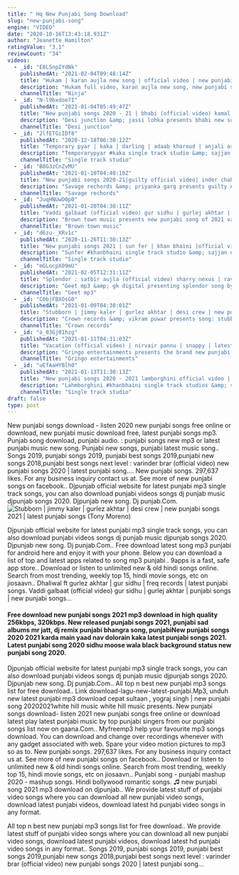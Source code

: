 ```yaml
---
title: " Hq New Punjabi Song Download"
slug: "new-punjabi-song"
engine: "VIDEO"
date: "2020-10-16T13:43:18.931Z"
author: "Jeanette Hamilton"
ratingValue: "3.1"
reviewCount: "34"
videos:
  - _id: "E8LSnpIYdNk"
    publishedAt: "2021-02-04T09:48:14Z"
    title: "Hukam | karan aujla new song | official video | new punjabi song 2021 | latest punjabi songs"
    description: "Hukam full video, karan aujla new song, new punjabi song 2021, latest punjabi songs 2021, new punjabi song 2020, new punjabi songs,"
    channelTitle: "Ninja"
  - _id: "N-l9bxdoe7I"
    publishedAt: "2021-01-04T05:49:47Z"
    title: "New punjabi songs 2020 - 21 | bhabi (official video) kamal khaira | gur sidhu | coin digital"
    description: "Desi junction &amp; jassi lohka presents bhabi new songs punjabi 2020 - 2021 | kamal khaira | new punjabi songs 2020 | latest punjabi song 2020 - 2021"
    channelTitle: "Desi junction"
  - _id: "2lfETGiIDf8"
    publishedAt: "2020-12-18T06:30:12Z"
    title: "Temporary pyar | kaka | darling | adaab kharoud | anjali arora | new punjabi songs 2021 latest song"
    description: "Temporarypyar #kaka single track studio &amp; sajjan duhan presents the official full song of kaka&#39;s latest track temporary pyar | new track 2020 song"
    channelTitle: "Single track studio"
  - _id: "B8G3zCnZvMU"
    publishedAt: "2021-01-10T04:40:10Z"
    title: "New punjabi songs 2020-21|guilty official video| inder chahal karan aujla shraddha arya|coin digital"
    description: "Savage rechords &amp; priyanka garg presents guilty new songs punjabi 2020-21 | inder chahal ft. Karan aujla | new punjabi songs 2020-21 | latest punjabi"
    channelTitle: "Savage rechords"
  - _id: "JuqHNUwD0p0"
    publishedAt: "2021-01-20T04:30:11Z"
    title: "Vaddi galbaat (official video) gur sidhu | gurlej akhtar | punjabi songs | new punjabi songs 2020-21"
    description: "Brown town music presents new punjabi song of 2021 vaddi galbaat by gur sidhu ft.Gurlez akhtar. Do share your feedback in comments. Don&#39;t forget to"
    channelTitle: "Brown town music"
  - _id: "d6zu-_XRv1c"
    publishedAt: "2020-11-26T11:30:13Z"
    title: "New punjabi songs 2021 | sun fer | khan bhaini |official video punjabi songs desi crew sukh sanghera"
    description: "Sunfer #khanbhaini single track studio &amp; sajjan duhan presents the official ful song of khan bhaini&#39;s latest track sunfer new track 2020 song : sun fer"
    channelTitle: "Single track studio"
  - _id: "mGLocpX09mU"
    publishedAt: "2021-02-05T12:31:11Z"
    title: "Splendor : satbir aujla (official video) sharry nexus | rav dhillon| latest punjabi songs | geet mp3"
    description: "Geet mp3 &amp; gk digital presenting splendor song by satbir aujla make sure you will like it and spread it as much as you can. Subscribe to our channel for"
    channelTitle: "Geet mp3"
  - _id: "C0bjFBXOsG0"
    publishedAt: "2021-01-09T04:30:01Z"
    title: "Stubborn | jimmy kaler | gurlez akhtar | desi crew | new punjabi songs 2021 | latest punjabi songs"
    description: "Crown records &amp; vikram puwar presents song: stubborn singer: jimmy kaler &amp; gurlez akhtar lyrics &amp; composer: jimmy kaler music: desi crew video:"
    channelTitle: "Crown records"
  - _id: "o_03Gj01hzg"
    publishedAt: "2021-01-11T04:31:03Z"
    title: "Vacation (official video) | nirvair pannu | snappy | latest punjabi songs 2021 | new punjabi songs"
    description: "Gringo entertainments presents the brand new punjabi track vacation as a new year treats for you all. The song is sung by nirvair pannu and the music is given"
    channelTitle: "Gringo entertainments"
  - _id: "uEfAaHYBlh0"
    publishedAt: "2021-01-13T11:30:13Z"
    title: "New punjabi songs 2020 - 2021 lamborghini official video | khan bhaini | shipra goyal ft. Raj shoker"
    description: "Lahmborghini #khanbhaini single track studios &amp; sajjan duhan presents the official full song of khan bhaini&#39;s latest track lamborghini new punjabi track"
    channelTitle: "Single track studio"
draft: false
type: post
---
```


New punjabi songs download - listen 2020 new punjabi songs free online or download, new punjabi music download free, latest punjabi songs mp3. Punjab song download, punjabi audio. : punjabi songs new mp3 or latest punjabi music new song. Punjabi new songs, punjabi latest music song.. Songs 2019, punjabi songs 2019, punjabi best songs 2019,punjabi new songs 2018,punjabi best songs next level : varinder brar (official video) new punjabi songs 2020 | latest punjabi song.... New punjabi songs. 297,637 likes. For any business inquiry contact us at. See more of new punjabi songs on facebook.. Djpunjab official website for latest punjabi mp3 single track songs, you can also download punjabi videos songs dj punjab music djpunjab songs 2020. Djpunjab new song. Dj punjab.Com.
![Stubborn | jimmy kaler | gurlez akhtar | desi crew | new punjabi songs 2021 | latest punjabi songs (Tony Moreno)](https://i.ytimg.com/vi/C0bjFBXOsG0/hqdefault.jpg "Stubborn | jimmy kaler | gurlez akhtar | desi crew | new punjabi songs 2021 | latest punjabi songs (Callie Morgan)")

Djpunjab official website for latest punjabi mp3 single track songs, you can also download punjabi videos songs dj punjab music djpunjab songs 2020. Djpunjab new song. Dj punjab.Com.. Free download latest song mp3 punjabi for android here and enjoy it with your phone. Below you can download a list of top and latest apps related to song mp3 punjabi . 9apps is a fast, safe app store.. Download or listen to unlimited new &amp; old hindi songs online. Search from most trending, weekly top 15, hindi movie songs, etc on jiosaavn.. Dhaliwal ft gurlez akhtar | gur sidhu | freq records | latest punjabi songs. Vaddi galbaat (official video) gur sidhu | gurlej akhtar | punjabi songs | new punjabi songs...
<!--inArticleAds-->

<!--galleryOne-->

#### Free download new punjabi songs 2021 mp3 download in high quality 256kbps, 320kbps. New released punjabi songs 2021, punjabi sad albums mr jatt, dj remix punjabi bhangra song, punjabiNew punjabi songs 2020 2021 karda main yaad nav dolorain kaka latest punjabi songs 2021. Latest punjabi song 2020 sidhu moose wala black background status new punjabi song 2020.
<!--inArticleAds-->

<!--galleryTwo-->

Djpunjab official website for latest punjabi mp3 single track songs, you can also download punjabi videos songs dj punjab music djpunjab songs 2020. Djpunjab new song. Dj punjab.Com.. All top n best new punjabi mp3 songs list for free download.. Link download-lagu-new-latest-punjabi.Mp3, unduh new latest punjabi mp3 download cepat sultaan , yograj singh | new punjabi song 20202021white hill music white hill music presents. New punjabi songs download- listen 2021 new punjabi songs free online or download latest play latest punjabi music by top punjabi singers from our punjabi songs list now on gaana.Com.. Myfreemp3 help your favourite mp3 songs download. You can download and change over recordings whenever with any gadget associated with web. Spare your video motion pictures to mp3 so as to. New punjabi songs. 297,637 likes. For any business inquiry contact us at. See more of new punjabi songs on facebook.. Download or listen to unlimited new &amp; old hindi songs online. Search from most trending, weekly top 15, hindi movie songs, etc on jiosaavn.. Punjabi song - punjabi mashup 2020 - mashup songs. Hindi bollywood romantic songs. ♫ new punjabi song 2021 mp3 download on djpunjab.. We provide latest stuff of punjabi video songs where you can download all new punjabi video songs, download latest punjabi videos, download latest hd punjabi video songs in any format.
<!--galleryThree-->

All top n best new punjabi mp3 songs list for free download.. We provide latest stuff of punjabi video songs where you can download all new punjabi video songs, download latest punjabi videos, download latest hd punjabi video songs in any format.. Songs 2019, punjabi songs 2019, punjabi best songs 2019,punjabi new songs 2018,punjabi best songs next level : varinder brar (official video) new punjabi songs 2020 | latest punjabi song...